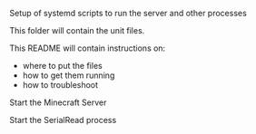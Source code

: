 Setup of systemd scripts to run the server and other processes

This folder will contain the unit files. 

This README will contain instructions on:

- where to put the files
- how to get them running
- how to troubleshoot


Start the Minecraft Server


Start the SerialRead process
